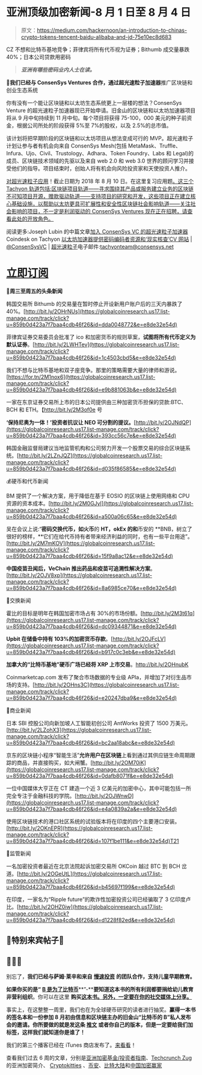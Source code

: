 # 亚洲顶级加密新闻-8 月 1 日至 8 月 4 日

> 原文：<https://medium.com/hackernoon/an-introduction-to-chinas-crypto-tokens-tencent-baidu-alibaba-and-jd-75e10ec8d683>

CZ 不想和比特币基地竞争；菲律宾将所有代币视为证券；Bithumb 成交量暴跌 40%；日本公司贷款用密码

> ***亚洲有哪些密码业内人士在读。***

🌟**我们已经与 ConsenSys Ventures 合作，通过超光速粒子加速器**推广区块链和创业生态系统

你有没有一个能让区块链和以太坊生态系统更上一层楼的想法？ConsenSys Venture 的超光速粒子加速器现已开始申请。旧金山的区块链和以太坊加速器项目将从 9 月中旬持续到 11 月中旬。每个项目将获得 75-100，000 美元的种子前资金，根据公司所处的阶段获得 5%至 7%的股权，以及 2.5%的总市值。

该计划将把早期阶段的区块链和以太坊项目从想法变成可行的 MVP。超光速粒子计划让参与者有机会向来自 ConsenSys Mesh(包括 MetaMask、Truffle、Infura、Ujo、Civil、Trustology、Adhara、Token Foundry、Labs 和 Legal)的成员、区块链技术领域的先驱以及来自 web 2.0 和 web 3.0 世界的顾问学习并接受他们的指导。项目结束时，创始人将有机会向风险投资家和天使投资人推介。

[对超光速粒子应用](https://globalcoinresearch.us17.list-manage.com/track/click?u=859b0d423a7f7baa4cdb46f26&id=1f039456e1&e=e8de32e54d)！截止日期为 2018 年 8 月 10 日。在这里复习应用题[。这三个 Tachyon 轨道包括:区块链项目轨道——寻求围绕其产品或服务建立业务的区块链不可知项目开源，赠款驱动轨道——支持项目的研究和开发，这些项目正在建立核心基础设施，以帮助以太坊更具可扩展性和安全性区块链社会影响轨道——关注社会影响的项目，不一定是利润驱动的 ConsenSys Ventures 现在正在招聘，请查看此处的](https://globalcoinresearch.us17.list-manage.com/track/click?u=859b0d423a7f7baa4cdb46f26&id=014b51bf2c&e=e8de32e54d)[开放角色。](https://globalcoinresearch.us17.list-manage.com/track/click?u=859b0d423a7f7baa4cdb46f26&id=a3a232386e&e=e8de32e54d)

阅读更多:Joseph Lubin 的中篇文章[加入 ConsenSys VC 的超光速粒子加速器](https://globalcoinresearch.us17.list-manage.com/track/click?u=859b0d423a7f7baa4cdb46f26&id=ad06b2b732&e=e8de32e54d) Coindesk on Tachyon [以太坊加速器提供密码编码者资源和‘现实核查’](https://globalcoinresearch.us17.list-manage.com/track/click?u=859b0d423a7f7baa4cdb46f26&id=b736817cd5&e=e8de32e54d)[CV 网站](https://globalcoinresearch.us17.list-manage.com/track/click?u=859b0d423a7f7baa4cdb46f26&id=09f892f387&e=e8de32e54d) | [@ConsenSysVC](https://globalcoinresearch.us17.list-manage.com/track/click?u=859b0d423a7f7baa4cdb46f26&id=5117f4c72a&e=e8de32e54d) | [超光速粒子](https://globalcoinresearch.us17.list-manage.com/track/click?u=859b0d423a7f7baa4cdb46f26&id=823f4b14be&e=e8de32e54d)电子邮件:[tachyonteam@consensys.net](mailto:tachyonteam@consensys.net)

# [立即订阅](https://globalcoinresearch.substack.com/subscribe?)

🌟**周三至周五的头条新闻**

韩国交易所 Bithumb 的交易量在暂时停止开设新用户账户后的三天内暴跌了 40%。[http://bit.ly/2OHrNUs](https://globalcoinresearch.us17.list-manage.com/track/click?u=859b0d423a7f7baa4cdb46f26&id=dda0048772&e=e8de32e54d)

菲律宾证券交易委员会批准了 ico 和加密货币的规则草案，**试图将所有代币定义为默认证券**。[http://bit.ly/2LWHTev](https://globalcoinresearch.us17.list-manage.com/track/click?u=859b0d423a7f7baa4cdb46f26&id=1c4503cbd5&e=e8de32e54d)

我们不想与比特币基地和双子座竞争。那里的策略需要大量的律师和游说。[https://for.tn/2M1nox6](https://globalcoinresearch.us17.list-manage.com/track/click?u=859b0d423a7f7baa4cdb46f26&id=e9b881063b&e=e8de32e54d)

一家在东京证券交易所上市的日本公司提供由三种加密货币担保的贷款:BTC、BCH 和 ETH。【http://bit.ly/2M3of0e 号

**‘保持尼奥为一体！’投资者抗议让 NEO 可分割的提议。**[http://bit.ly/2OJNdQP](https://globalcoinresearch.us17.list-manage.com/track/click?u=859b0d423a7f7baa4cdb46f26&id=393cc56c7e&e=e8de32e54d)

韩国金融监督局建议当地监管机构和公司努力开发一个股票交易的综合区块链系统。[http://bit.ly/2LZnJQZ](https://globalcoinresearch.us17.list-manage.com/track/click?u=859b0d423a7f7baa4cdb46f26&id=d035f86585&e=e8de32e54d)

💰硬币和代币新闻

BM 提供了一个解决方案，用于降低在基于 EOSIO 的区块链上使用网络和 CPU 资源的资本成本。[http://bit.ly/2M0GJyl](https://globalcoinresearch.us17.list-manage.com/track/click?u=859b0d423a7f7baa4cdb46f26&id=a500a06c65&e=e8de32e54d)

吴在会议上说:“**密码交换代币，如火币**的 **HT，okEx 的和**币安的 **BNB，树立了很好的榜样，**它们在给代币持有者带来经济利益的同时，也有一些平台用途”。[http://bit.ly/2M7mKOV](https://globalcoinresearch.us17.list-manage.com/track/click?u=859b0d423a7f7baa4cdb46f26&id=15f9a8ac12&e=e8de32e54d)

**中国疫苗丑闻后，VeChain 推出药品和疫苗可追溯性解决方案**。[http://bit.ly/2OJV8xp](https://globalcoinresearch.us17.list-manage.com/track/click?u=859b0d423a7f7baa4cdb46f26&id=8a6985ce70&e=e8de32e54d)

💸交换新闻

霍比的目标是明年在韩国加密市场占有 30%的市场份额。[http://bit.ly/2M3t61q](https://globalcoinresearch.us17.list-manage.com/track/click?u=859b0d423a7f7baa4cdb46f26&id=dc09344871&e=e8de32e54d)

**Upbit 在储备中持有 103%的加密货币存款**。[http://bit.ly/2OJFcLV](https://globalcoinresearch.us17.list-manage.com/track/click?u=859b0d423a7f7baa4cdb46f26&id=b917c0c3eb&e=e8de32e54d)

**加拿大的“比特币基地”硬币广场已经将 XRP 上市交易**。http://bit.ly/2OHnubK

Coinmarketcap.com 发布了聚合市场数据的专业级 APIa，并增加了对衍生品市场的支持。[http://bit.ly/2OHns3C](https://globalcoinresearch.us17.list-manage.com/track/click?u=859b0d423a7f7baa4cdb46f26&id=e20247dba9&e=e8de32e54d)

💼商业新闻

日本 SBI 控股公司向新加坡人工智能初创公司 AntWorks 投资了 1500 万美元。[http://bit.ly/2LZohX3](https://globalcoinresearch.us17.list-manage.com/track/click?u=859b0d423a7f7baa4cdb46f26&id=bc2aa18abc&e=e8de32e54d)

京东的区块链小程序“智能生活”**允许用户在区块链**上看到通过其供应链生命周期跟踪的商品，并直接购买，如大闸蟹。[http://bit.ly/2OM70iK](https://globalcoinresearch.us17.list-manage.com/track/click?u=859b0d423a7f7baa4cdb46f26&id=0dafb8071f&e=e8de32e54d)

一位中国媒体大亨正在 CT 建造一个近 3 亿美元的加密中心，其中可能包括一所完全专注于金融科技的学院。[http://bit.ly/2OJWnwD](https://globalcoinresearch.us17.list-manage.com/track/click?u=859b0d423a7f7baa4cdb46f26&id=e4a0839a2a&e=e8de32e54d)

使用区块链技术的港口社区系统的试验版本将在印度的四个主要港口安装。[http://bit.ly/2OKnEPR](https://globalcoinresearch.us17.list-manage.com/track/click?u=859b0d423a7f7baa4cdb46f26&id=107f1be111&e=e8de32e54d)T21

🎌监管新闻

一名加密投资者最近在北京法院起诉加密交易所 OKCoin 越过 BTC 到 BCH 岔道。[http://bit.ly/2OGeUtL](https://globalcoinresearch.us17.list-manage.com/track/click?u=859b0d423a7f7baa4cdb46f26&id=b45697f199&e=e8de32e54d)

在印度，一家名为“Ripple future”的欺诈性加密投资公司已经骗取了 3 亿印度卢比。[http://bit.ly/2OHZ0iw](https://globalcoinresearch.us17.list-manage.com/track/click?u=859b0d423a7f7baa4cdb46f26&id=d1228f82ed&e=e8de32e54d)

## 🌟特别来宾帖子🌟

## 🌹🌹🌹

别忘了，**我们已经与萨姆·莱辛和来自** [**慢速投资**](https://globalcoinresearch.us17.list-manage.com/track/click?u=859b0d423a7f7baa4cdb46f26&id=6f203ccf65&e=e8de32e54d) **的团队合作，支持儿童早期教育。**

**如果你买的是“** [**B 是为了比特币**](https://globalcoinresearch.us17.list-manage.com/track/click?u=859b0d423a7f7baa4cdb46f26&id=2a6d52598e&e=e8de32e54d)**”-****要知道这本书的所有利润都要捐给幼儿教育非营利组织**。你可以在这里 **购买[**这本书。另外，一定要在你的社交媒体上分享。**](https://globalcoinresearch.us17.list-manage.com/track/click?u=859b0d423a7f7baa4cdb46f26&id=f80da40e06&e=e8de32e54d)**

事实上，在这整整一周里，我们也在为全球硬币研究的读者进行抽奖。**赢得一本书的签名本和一份参加 8 月初由信息和区块链主办的旧金山“比特币的 B”私人发布会的邀请。你所要做的就是发这条 [**推文**](https://globalcoinresearch.us17.list-manage.com/track/click?u=859b0d423a7f7baa4cdb46f26&id=ebf4a26eb3&e=e8de32e54d) 或者你自己的版本，但是一定要给我们加标签，这样我们就知道你是谁了！**

我们的第三个播客已经在 iTunes 商店发布了。[来看看](https://globalcoinresearch.us17.list-manage.com/track/click?u=859b0d423a7f7baa4cdb46f26&id=186a89d983&e=e8de32e54d)！

查看我们过去 6 周的文章，分别是[亚洲加密基金/投资者指南](https://globalcoinresearch.us17.list-manage.com/track/click?u=859b0d423a7f7baa4cdb46f26&id=d2d409bbcf&e=e8de32e54d)、[Techcrunch Zug](https://globalcoinresearch.us17.list-manage.com/track/click?u=859b0d423a7f7baa4cdb46f26&id=7b5ae3fb26&e=e8de32e54d)的亚洲加密简介、 [Cryptokitties](https://globalcoinresearch.us17.list-manage.com/track/click?u=859b0d423a7f7baa4cdb46f26&id=ad23b58230&e=e8de32e54d) 、[币安](https://globalcoinresearch.us17.list-manage.com/track/click?u=859b0d423a7f7baa4cdb46f26&id=5e4493f9f1&e=e8de32e54d)、[比特大陆](https://globalcoinresearch.us17.list-manage.com/track/click?u=859b0d423a7f7baa4cdb46f26&id=32dbbea8ab&e=e8de32e54d)和[中国加密赢家](https://globalcoinresearch.us17.list-manage.com/track/click?u=859b0d423a7f7baa4cdb46f26&id=9bffa0a151&e=e8de32e54d)